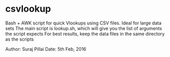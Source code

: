 # csvlookup
Bash + AWK script for quick Vlookups using CSV files. Ideal for large data sets
The main script is lookup.sh, which will give you the list of arguments the script expects
For best results, keep the data files in the same directory as the scripts

Author: Suraj Pillai
Date: 5th Feb, 2016

